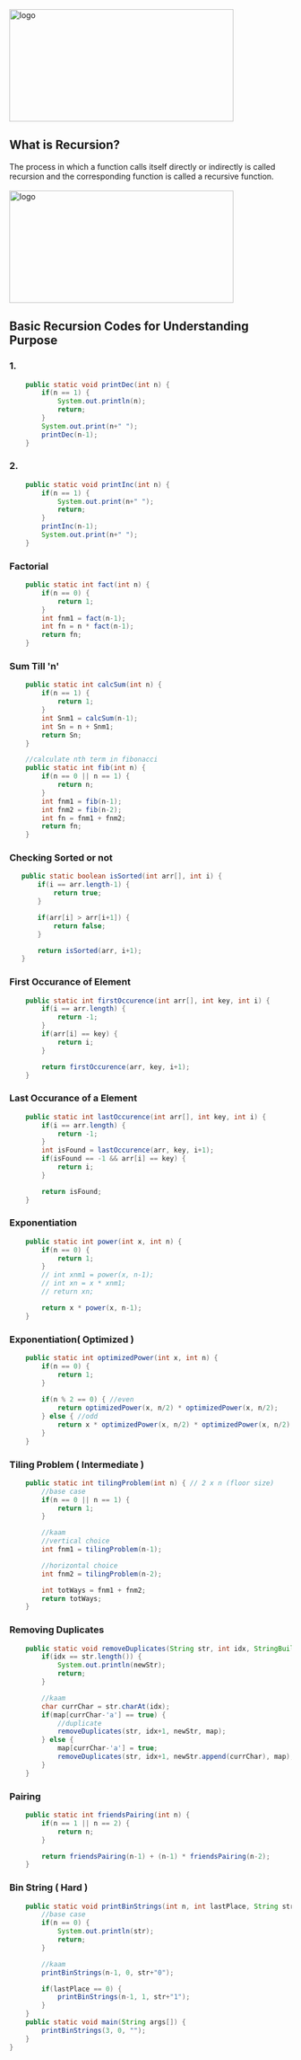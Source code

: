 <img src="../../Essentials/Recursion.png" height=200 width=400 alt="logo">

## What is Recursion? 

The process in which a function calls itself directly or indirectly is called recursion and the corresponding function is called a recursive function.
<br/><br/>
<img src="../../Essentials/Recurrflow.png" height=200 width=400 alt="logo">

## Basic Recursion Codes for Understanding Purpose 

### 1.
```java
    public static void printDec(int n) {
        if(n == 1) {
            System.out.println(n);
            return;
        }
        System.out.print(n+" ");
        printDec(n-1);
    }
```
### 2.
```java
    public static void printInc(int n) {
        if(n == 1) {
            System.out.print(n+" ");
            return;
        }
        printInc(n-1);
        System.out.print(n+" ");
    }
 ```
### Factorial
```java
    public static int fact(int n) {
        if(n == 0) {
            return 1;
        }
        int fnm1 = fact(n-1);
        int fn = n * fact(n-1);
        return fn;
    }
```
### Sum Till 'n'
```java
    public static int calcSum(int n) {
        if(n == 1) {
            return 1;
        }
        int Snm1 = calcSum(n-1);
        int Sn = n + Snm1;
        return Sn;
    }

    //calculate nth term in fibonacci
    public static int fib(int n) {
        if(n == 0 || n == 1) {
            return n;
        }
        int fnm1 = fib(n-1); 
        int fnm2 = fib(n-2); 
        int fn = fnm1 + fnm2;
        return fn;
    }
```
### Checking Sorted or not
 ```java
    public static boolean isSorted(int arr[], int i) {
        if(i == arr.length-1) {
            return true;
        }

        if(arr[i] > arr[i+1]) {
            return false;
        }

        return isSorted(arr, i+1);
    }
```
### First Occurance of Element
```java
    public static int firstOccurence(int arr[], int key, int i) {
        if(i == arr.length) {
            return -1;
        }
        if(arr[i] == key) {
            return i;
        }

        return firstOccurence(arr, key, i+1);
    }
```
### Last Occurance of a Element 
```java
    public static int lastOccurence(int arr[], int key, int i) {
        if(i == arr.length) {
            return -1;
        }
        int isFound = lastOccurence(arr, key, i+1);
        if(isFound == -1 && arr[i] == key) {
            return i;
        }

        return isFound;
    }
```
### Exponentiation
```java
    public static int power(int x, int n) {
        if(n == 0) {
            return 1;
        }
        // int xnm1 = power(x, n-1);
        // int xn = x * xnm1;
        // return xn;

        return x * power(x, n-1);
    }
```
### Exponentiation( Optimized )
```java
    public static int optimizedPower(int x, int n) {
        if(n == 0) {
            return 1;
        }
        
        if(n % 2 == 0) { //even
            return optimizedPower(x, n/2) * optimizedPower(x, n/2);
        } else { //odd
            return x * optimizedPower(x, n/2) * optimizedPower(x, n/2);
        }
    }
```
### Tiling Problem ( Intermediate )
```java
    public static int tilingProblem(int n) { // 2 x n (floor size)
        //base case
        if(n == 0 || n == 1) {
            return 1;
        }

        //kaam
        //vertical choice
        int fnm1 = tilingProblem(n-1);

        //horizontal choice
        int fnm2 = tilingProblem(n-2);

        int totWays = fnm1 + fnm2;
        return totWays;
    }
```
### Removing Duplicates 
```java
    public static void removeDuplicates(String str, int idx, StringBuilder newStr, boolean map[]) {
        if(idx == str.length()) {
            System.out.println(newStr);
            return;
        }

        //kaam
        char currChar = str.charAt(idx);
        if(map[currChar-'a'] == true) {
            //duplicate
            removeDuplicates(str, idx+1, newStr, map);
        } else {
            map[currChar-'a'] = true;
            removeDuplicates(str, idx+1, newStr.append(currChar), map);
        }
    }
```
### Pairing
```java
    public static int friendsPairing(int n) {
        if(n == 1 || n == 2) {
            return n;
        }

        return friendsPairing(n-1) + (n-1) * friendsPairing(n-2);
    }
 ```
### Bin String ( Hard )
```java
    public static void printBinStrings(int n, int lastPlace, String str) {
        //base case
        if(n == 0) {
            System.out.println(str);
            return;
        }

        //kaam
        printBinStrings(n-1, 0, str+"0");

        if(lastPlace == 0) {
            printBinStrings(n-1, 1, str+"1");
        }
    }
    public static void main(String args[]) {
        printBinStrings(3, 0, "");
    }
}
```
